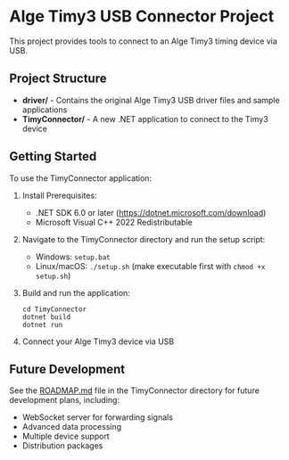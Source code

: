 # Alge Timy3 USB Connector Project

This project provides tools to connect to an Alge Timy3 timing device via USB.

## Project Structure

- **driver/** - Contains the original Alge Timy3 USB driver files and sample applications
- **TimyConnector/** - A new .NET application to connect to the Timy3 device

## Getting Started

To use the TimyConnector application:

1. Install Prerequisites:
   - .NET SDK 6.0 or later (https://dotnet.microsoft.com/download)
   - Microsoft Visual C++ 2022 Redistributable

2. Navigate to the TimyConnector directory and run the setup script:
   - Windows: `setup.bat`
   - Linux/macOS: `./setup.sh` (make executable first with `chmod +x setup.sh`)

3. Build and run the application:
   ```
   cd TimyConnector
   dotnet build
   dotnet run
   ```

4. Connect your Alge Timy3 device via USB

## Future Development

See the [ROADMAP.md](TimyConnector/ROADMAP.md) file in the TimyConnector directory for future development plans, including:

- WebSocket server for forwarding signals
- Advanced data processing
- Multiple device support
- Distribution packages 